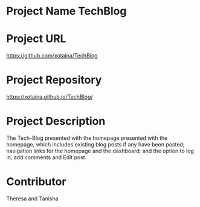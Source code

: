 
# Project Name TechBlog

# Project URL
https://github.com/xotaina/TechBlog

# Project Repository
https://xotaina.github.io/TechBlog/

# Project Description

The Tech-Blog presented with the homepage presented with the homepage, which includes existing blog posts if any have been posted; navigation links for the homepage and the dashboard; and the option to log in, add comments and Edit post.

# Contributor
Theresa and Tanisha

